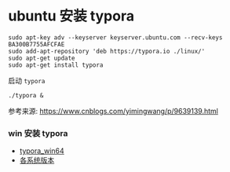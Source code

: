 #  ubuntu 安装 typora
```shell
sudo apt-key adv --keyserver keyserver.ubuntu.com --recv-keys BA300B7755AFCFAE
sudo add-apt-repository 'deb https://typora.io ./linux/'
sudo apt-get update
sudo apt-get install typora
```

启动 `typora`

```shell
./typora &
```

参考来源: https://www.cnblogs.com/yimingwang/p/9639139.html

 ### win 安装 typora
  - [typora_win64](https://www.typora.io/windows/typora-setup-x64.exe?)
  - [各系统版本](https://www.typora.io/#windows)
